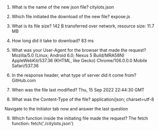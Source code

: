 1. What is the name of the new json file?
    citylots.json

2. Which file initiated the download of the new file?
    expose.js

3. What is its file size?
    142 B transferred over network, resource size: 11.7 MB

4. How long did it take to download?
    83 ms

5. What was your User-Agent for the browser that made the request?
    Mozilla/5.0 (Linux; Android 6.0; Nexus 5 Build/MRA58N) AppleWebKit/537.36 (KHTML, like Gecko) Chrome/106.0.0.0 Mobile Safari/537.36

6. In the response header, what type of server did it come from?
    GitHub.com

7. When was the file last modified?
    Thu, 15 Sep 2022 22:44:30 GMT 
      
8. What was the Content-Type of the file?
    application/json; charset=utf-8

Navigate to the Initiator tab now and answer the last question

9. Which function inside the initiating file made the request?
    The fetch function: fetch('./citylots.json')

    